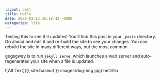 ```yaml
---
layout: post
title: Hello
date: 2025-02-13 10:18:42 -0800
categories: life
---
```

Testing this to see if it updates! You’ll find this post in your `_posts` directory. Go ahead and edit it and re-build the site to see your changes. You can rebuild the site in many different ways, but the most common 


gegsgway is to run `jekyll serve`, which launches a web server and auto-regenerates your site when a file is updated.

![Alt Text]({{ site.baseurl }} images/dog-img.jpg)
helllllllo
